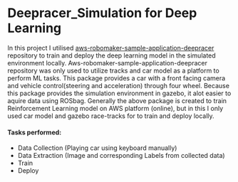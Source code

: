 # Deepracer_Simulation for Deep Learning
In this project I utilised [aws-robomaker-sample-application-deepracer](https://github.com/amazon-archives/aws-robomaker-sample-application-deepracer) repository to train and deploy the deep learning model in the simulated environment locally. Aws-robomaker-sample-application-deepracer repository was only used to utilize tracks  and car model as a platform to perform ML tasks. This package provides a car with a front facing camera and vehicle control(steering and acceleration) through four wheel. Because this package provides the simulation environment in gazebo, it alot easier to aquire data using ROSbag. Generally the above package is created to train Reinforcement Learning model on AWS platform (online), but in this I only used car model and gazebo race-tracks for to train and deploy locally.<br />

#### Tasks performed: <br />
* Data Collection (Playing car using keyboard manually)
* Data Extraction (Image and corresponding Labels from collected data)
* Train
* Deploy



